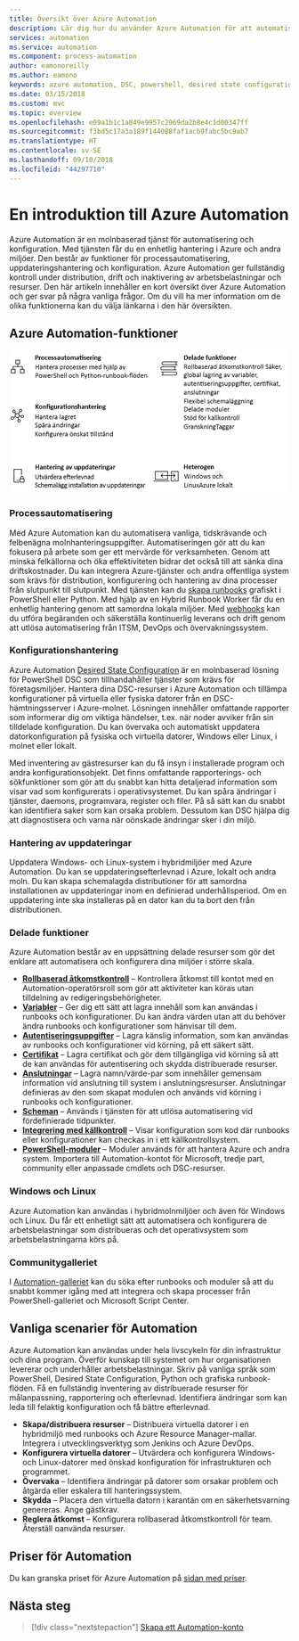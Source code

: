 ```yaml
---
title: Översikt över Azure Automation
description: Lär dig hur du använder Azure Automation för att automatisera livscykeln för infrastruktur och program.
services: automation
ms.service: automation
ms.component: process-automation
author: eamonoreilly
ms.author: eamono
keywords: azure automation, DSC, powershell, desired state configuration, update management, change tracking, inventory, runbooks, python, graphical
ms.date: 03/15/2018
ms.custom: mvc
ms.topic: overview
ms.openlocfilehash: e09a1b1c1a849e9957c2969da2b8e4c1d00347ff
ms.sourcegitcommit: f3bd5c17a3a189f144008faf1acb9fabc5bc9ab7
ms.translationtype: HT
ms.contentlocale: sv-SE
ms.lasthandoff: 09/10/2018
ms.locfileid: "44297710"
---
```

# <a name="an-introduction-to-azure-automation"></a>En introduktion till Azure Automation

Azure Automation är en molnbaserad tjänst för automatisering och konfiguration. Med tjänsten får du en enhetlig hantering i Azure och andra miljöer. Den består av funktioner för processautomatisering, uppdateringshantering och konfiguration. Azure Automation ger fullständig kontroll under distribution, drift och inaktivering av arbetsbelastningar och resurser.
Den här artikeln innehåller en kort översikt över Azure Automation och ger svar på några vanliga frågor. Om du vill ha mer information om de olika funktionerna kan du välja länkarna i den här översikten.

## <a name="azure-automation-capabilities"></a>Azure Automation-funktioner

![Översikt över funktioner i Azure Automation](media/automation-overview/automation-overview.png)

### <a name="process-automation"></a>Processautomatisering

Med Azure Automation kan du automatisera vanliga, tidskrävande och felbenägna molnhanteringsuppgifter. Automatiseringen gör att du kan fokusera på arbete som ger ett mervärde för verksamheten. Genom att minska felkällorna och öka effektiviteten bidrar det också till att sänka dina driftskostnader. Du kan integrera Azure-tjänster och andra offentliga system som krävs för distribution, konfigurering och hantering av dina processer från slutpunkt till slutpunkt. Med tjänsten kan du [skapa runbooks](automation-runbook-types.md) grafiskt i PowerShell eller Python. Med hjälp av en Hybrid Runbook Worker får du en enhetlig hantering genom att samordna lokala miljöer. Med [webhooks](automation-webhooks.md) kan du utföra begäranden och säkerställa kontinuerlig leverans och drift genom att utlösa automatisering från ITSM, DevOps och övervakningssystem.

### <a name="configuration-management"></a>Konfigurationshantering

Azure Automation [Desired State Configuration](automation-dsc-overview.md) är en molnbaserad lösning för PowerShell DSC som tillhandahåller tjänster som krävs för företagsmiljöer. Hantera dina DSC-resurser i Azure Automation och tillämpa konfigurationer på virtuella eller fysiska datorer från en DSC-hämtningsserver i Azure-molnet. Lösningen innehåller omfattande rapporter som informerar dig om viktiga händelser, t.ex. när noder avviker från sin tilldelade konfiguration. Du kan övervaka och automatiskt uppdatera datorkonfiguration på fysiska och virtuella datorer, Windows eller Linux, i molnet eller lokalt.

Med inventering av gästresurser kan du få insyn i installerade program och andra konfigurationsobjekt. Det finns omfattande rapporterings- och sökfunktioner som gör att du snabbt kan hitta detaljerad information som visar vad som konfigurerats i operativsystemet. Du kan spåra ändringar i tjänster, daemons, programvara, register och filer. På så sätt kan du snabbt kan identifiera saker som kan orsaka problem. Dessutom kan DSC hjälpa dig att diagnostisera och varna när oönskade ändringar sker i din miljö.

### <a name="update-management"></a>Hantering av uppdateringar

Uppdatera Windows- och Linux-system i hybridmiljöer med Azure Automation. Du kan se uppdateringsefterlevnad i Azure, lokalt och andra moln. Du kan skapa schemalagda distributioner för att samordna installationen av uppdateringar inom en definierad underhållsperiod. Om en uppdatering inte ska installeras på en dator kan du ta bort den från distributionen.

### <a name="shared-capabilities"></a>Delade funktioner

Azure Automation består av en uppsättning delade resurser som gör det enklare att automatisera och konfigurera dina miljöer i större skala.

* **[Rollbaserad åtkomstkontroll](automation-role-based-access-control.md)** – Kontrollera åtkomst till kontot med en Automation-operatörsroll som gör att aktiviteter kan köras utan tilldelning av redigeringsbehörigheter.
* **[Variabler](automation-variables.md)** – Ger dig ett sätt att lagra innehåll som kan användas i runbooks och konfigurationer. Du kan ändra värden utan att du behöver ändra runbooks och konfigurationer som hänvisar till dem.
* **[Autentiseringsuppgifter](automation-credentials.md)** – Lagra känslig information, som kan användas av runbooks och konfigurationer vid körning, på ett säkert sätt.
* **[Certifikat](automation-certificates.md)** – Lagra certifikat och gör dem tillgängliga vid körning så att de kan användas för autentisering och skydda distribuerade resurser.
* **[Anslutningar](automation-connections.md)** – Lagra namn/värde-par som innehåller gemensam information vid anslutning till system i anslutningsresurser. Anslutningar definieras av den som skapat modulen och används vid körning i runbooks och konfigurationer.
* **[Scheman](automation-schedules.md)** – Används i tjänsten för att utlösa automatisering vid fördefinierade tidpunkter.
* **[Integrering med källkontroll](automation-source-control-integration.md)** – Visar konfiguration som kod där runbooks eller konfigurationer kan checkas in i ett källkontrollsystem.
* **[PowerShell-moduler](automation-integration-modules.md)** – Moduler används för att hantera Azure och andra system. Importera till Automation-kontot för Microsoft, tredje part, community eller anpassade cmdlets och DSC-resurser.

### <a name="windows-and-linux"></a>Windows och Linux

Azure Automation kan användas i hybridmolnmiljöer och även för Windows och Linux. Du får ett enhetligt sätt att automatisera och konfigurera de arbetsbelastningar som distribueras och det operativsystem som arbetsbelastningarna körs på.

### <a name="community-gallery"></a>Communitygalleriet

I [Automation-galleriet](automation-runbook-gallery.md) kan du söka efter runbooks och moduler så att du snabbt kommer igång med att integrera och skapa processer från PowerShell-galleriet och Microsoft Script Center.

## <a name="common-scenarios-for-automation"></a>Vanliga scenarier för Automation

Azure Automation kan användas under hela livscykeln för din infrastruktur och dina program. Överför kunskap till systemet om hur organisationen levererar och underhåller arbetsbelastningar. Skriv på vanliga språk som PowerShell, Desired State Configuration, Python och grafiska runbook-flöden. Få en fullständig inventering av distribuerade resurser för målanpassning, rapportering och efterlevnad. Identifiera ändringar som kan leda till felaktig konfiguration och få bättre efterlevnad.

* **Skapa/distribuera resurser** – Distribuera virtuella datorer i en hybridmiljö med runbooks och Azure Resource Manager-mallar. Integrera i utvecklingsverktyg som Jenkins och Azure DevOps.
* **Konfigurera virtuella datorer** – Utvärdera och konfigurera Windows- och Linux-datorer med önskad konfiguration för infrastrukturen och programmet.
* **Övervaka** – Identifiera ändringar på datorer som orsakar problem och åtgärda eller eskalera till hanteringssystem.
* **Skydda** – Placera den virtuella datorn i karantän om en säkerhetsvarning genereras. Ange gästkrav.
* **Reglera åtkomst** – Konfigurera rollbaserad åtkomstkontroll för team. Återställ oanvända resurser.

## <a name="pricing-for-automation"></a>Priser för Automation

Du kan granska priset för Azure Automation på [sidan med priser](https://azure.microsoft.com/pricing/details/automation/).

## <a name="next-steps"></a>Nästa steg

> [!div class="nextstepaction"]
> [Skapa ett Automation-konto](automation-quickstart-create-account.md)
